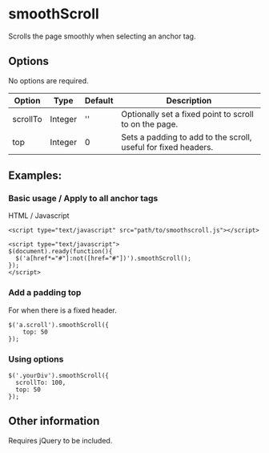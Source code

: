 # smoothScroll
Scrolls the page smoothly when selecting an anchor tag.

## Options

No options are required.

| Option  |  Type   | Default | Description |
|---------|---------|---------|-------------|
| scrollTo| Integer |   ''    | Optionally set a fixed point to scroll to on the page. |
|  top    | Integer |    0    | Sets a padding to add to the scroll, useful for fixed headers. |

## Examples:

### Basic usage / Apply to all anchor tags

HTML / Javascript

    <script type="text/javascript" src="path/to/smoothscroll.js"></script>
  
    <script type="text/javascript">
    $(document).ready(function(){
      $('a[href*="#"]:not([href="#"])').smoothScroll();
    });
    </script>
    
### Add a padding top

For when there is a fixed header.

    $('a.scroll').smoothScroll({
        top: 50
    });
    
### Using options

    $('.yourDiv').smoothScroll({
      scrollTo: 100,
      top: 50
    });

## Other information

Requires jQuery to be included.
